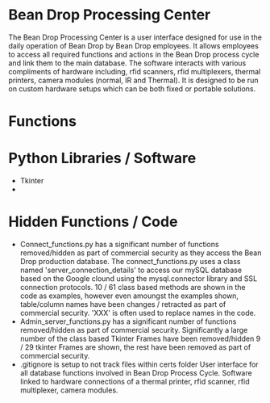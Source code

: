 # Bean Drop Processing Center
The Bean Drop Processing Center is a user interface designed for use in the daily operation of Bean Drop by Bean Drop employees. It allows employees to access all required functions and actions in the Bean Drop process cycle and link them to the main database. The software interacts with various compliments of hardware including, rfid scanners, rfid multiplexers, thermal printers, camera modules (normal, IR and Thermal). It is designed to be run on custom hardware setups which can be both fixed or portable solutions.

# Functions

# Python Libraries / Software
- Tkinter
- 

# Hidden Functions / Code
- Connect_functions.py has a significant number of functions removed/hidden as part of commercial security as they access the Bean Drop production database. The connect_functions.py uses a class named 'server_connection_details' to access our mySQL database based on the Google clound using the mysql.connector library and SSL connection protocols. 10 / 61 class based methods are shown in the code as examples, however even amoungst the examples shown, table/column names have been changes / retracted as part of commercial security. 'XXX' is often used to replace names in the code.
- Admin_server_functions.py has a significant number of functions removed/hidden as part of commercial security. Significantly a large number of the class based Tkinter Frames have been removed/hidden 9 / 29 tkinter Frames are shown, the rest have been removed as part of commercial security.
- .gitignore is setup to not track files within certs folder
User interface for all database functions involved in Bean Drop Process Cycle. Software linked to hardware connections of a thermal printer, rfid scanner, rfid multiplexer, camera modules.
